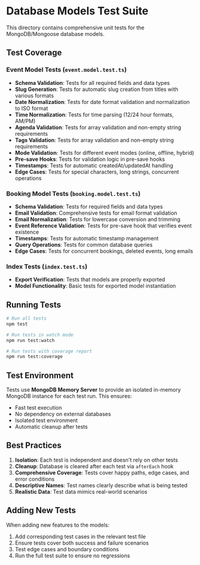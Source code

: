 # Database Models Test Suite

This directory contains comprehensive unit tests for the MongoDB/Mongoose database models.

## Test Coverage

### Event Model Tests (`event.model.test.ts`)
- **Schema Validation**: Tests for all required fields and data types
- **Slug Generation**: Tests for automatic slug creation from titles with various formats
- **Date Normalization**: Tests for date format validation and normalization to ISO format
- **Time Normalization**: Tests for time parsing (12/24 hour formats, AM/PM)
- **Agenda Validation**: Tests for array validation and non-empty string requirements
- **Tags Validation**: Tests for array validation and non-empty string requirements
- **Mode Validation**: Tests for different event modes (online, offline, hybrid)
- **Pre-save Hooks**: Tests for validation logic in pre-save hooks
- **Timestamps**: Tests for automatic createdAt/updatedAt handling
- **Edge Cases**: Tests for special characters, long strings, concurrent operations

### Booking Model Tests (`booking.model.test.ts`)
- **Schema Validation**: Tests for required fields and data types
- **Email Validation**: Comprehensive tests for email format validation
- **Email Normalization**: Tests for lowercase conversion and trimming
- **Event Reference Validation**: Tests for pre-save hook that verifies event existence
- **Timestamps**: Tests for automatic timestamp management
- **Query Operations**: Tests for common database queries
- **Edge Cases**: Tests for concurrent bookings, deleted events, long emails

### Index Tests (`index.test.ts`)
- **Export Verification**: Tests that models are properly exported
- **Model Functionality**: Basic tests for exported model instantiation

## Running Tests

```bash
# Run all tests
npm test

# Run tests in watch mode
npm run test:watch

# Run tests with coverage report
npm run test:coverage
```

## Test Environment

Tests use **MongoDB Memory Server** to provide an isolated in-memory MongoDB instance for each test run. This ensures:
- Fast test execution
- No dependency on external databases
- Isolated test environment
- Automatic cleanup after tests

## Best Practices

1. **Isolation**: Each test is independent and doesn't rely on other tests
2. **Cleanup**: Database is cleared after each test via `afterEach` hook
3. **Comprehensive Coverage**: Tests cover happy paths, edge cases, and error conditions
4. **Descriptive Names**: Test names clearly describe what is being tested
5. **Realistic Data**: Test data mimics real-world scenarios

## Adding New Tests

When adding new features to the models:
1. Add corresponding test cases in the relevant test file
2. Ensure tests cover both success and failure scenarios
3. Test edge cases and boundary conditions
4. Run the full test suite to ensure no regressions